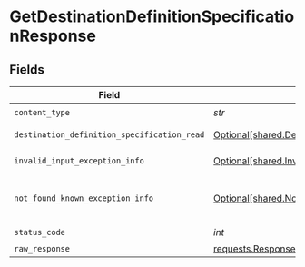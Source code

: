 # GetDestinationDefinitionSpecificationResponse


## Fields

| Field                                                                                                                    | Type                                                                                                                     | Required                                                                                                                 | Description                                                                                                              |
| ------------------------------------------------------------------------------------------------------------------------ | ------------------------------------------------------------------------------------------------------------------------ | ------------------------------------------------------------------------------------------------------------------------ | ------------------------------------------------------------------------------------------------------------------------ |
| `content_type`                                                                                                           | *str*                                                                                                                    | :heavy_check_mark:                                                                                                       | N/A                                                                                                                      |
| `destination_definition_specification_read`                                                                              | [Optional[shared.DestinationDefinitionSpecificationRead]](../../models/shared/destinationdefinitionspecificationread.md) | :heavy_minus_sign:                                                                                                       | Successful operation                                                                                                     |
| `invalid_input_exception_info`                                                                                           | [Optional[shared.InvalidInputExceptionInfo]](../../models/shared/invalidinputexceptioninfo.md)                           | :heavy_minus_sign:                                                                                                       | Input failed validation                                                                                                  |
| `not_found_known_exception_info`                                                                                         | [Optional[shared.NotFoundKnownExceptionInfo]](../../models/shared/notfoundknownexceptioninfo.md)                         | :heavy_minus_sign:                                                                                                       | Object with given id was not found.                                                                                      |
| `status_code`                                                                                                            | *int*                                                                                                                    | :heavy_check_mark:                                                                                                       | N/A                                                                                                                      |
| `raw_response`                                                                                                           | [requests.Response](https://requests.readthedocs.io/en/latest/api/#requests.Response)                                    | :heavy_minus_sign:                                                                                                       | N/A                                                                                                                      |